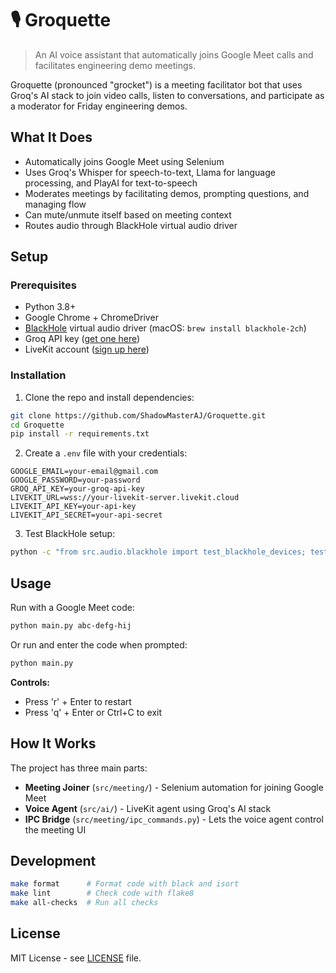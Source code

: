 # 🎙️ Groquette

> An AI voice assistant that automatically joins Google Meet calls and facilitates engineering demo meetings.

Groquette (pronounced "grocket") is a meeting facilitator bot that uses Groq's AI stack to join video calls, listen to conversations, and participate as a moderator for Friday engineering demos.

## What It Does

- Automatically joins Google Meet using Selenium
- Uses Groq's Whisper for speech-to-text, Llama for language processing, and PlayAI for text-to-speech
- Moderates meetings by facilitating demos, prompting questions, and managing flow
- Can mute/unmute itself based on meeting context
- Routes audio through BlackHole virtual audio driver

## Setup

### Prerequisites

- Python 3.8+
- Google Chrome + ChromeDriver
- [BlackHole](https://existential.audio/blackhole/) virtual audio driver (macOS: `brew install blackhole-2ch`)
- Groq API key ([get one here](https://console.groq.com/))
- LiveKit account ([sign up here](https://cloud.livekit.io/))

### Installation

1. Clone the repo and install dependencies:
```bash
git clone https://github.com/ShadowMasterAJ/Groquette.git
cd Groquette
pip install -r requirements.txt
```

2. Create a `.env` file with your credentials:
```env
GOOGLE_EMAIL=your-email@gmail.com
GOOGLE_PASSWORD=your-password
GROQ_API_KEY=your-groq-api-key
LIVEKIT_URL=wss://your-livekit-server.livekit.cloud
LIVEKIT_API_KEY=your-api-key
LIVEKIT_API_SECRET=your-api-secret
```

3. Test BlackHole setup:
```bash
python -c "from src.audio.blackhole import test_blackhole_devices; test_blackhole_devices()"
```

## Usage

Run with a Google Meet code:
```bash
python main.py abc-defg-hij
```

Or run and enter the code when prompted:
```bash
python main.py
```

**Controls:**
- Press 'r' + Enter to restart
- Press 'q' + Enter or Ctrl+C to exit

## How It Works

The project has three main parts:
- **Meeting Joiner** (`src/meeting/`) - Selenium automation for joining Google Meet
- **Voice Agent** (`src/ai/`) - LiveKit agent using Groq's AI stack
- **IPC Bridge** (`src/meeting/ipc_commands.py`) - Lets the voice agent control the meeting UI

## Development

```bash
make format      # Format code with black and isort
make lint        # Check code with flake8
make all-checks  # Run all checks
```

## License

MIT License - see [LICENSE](LICENSE) file.
